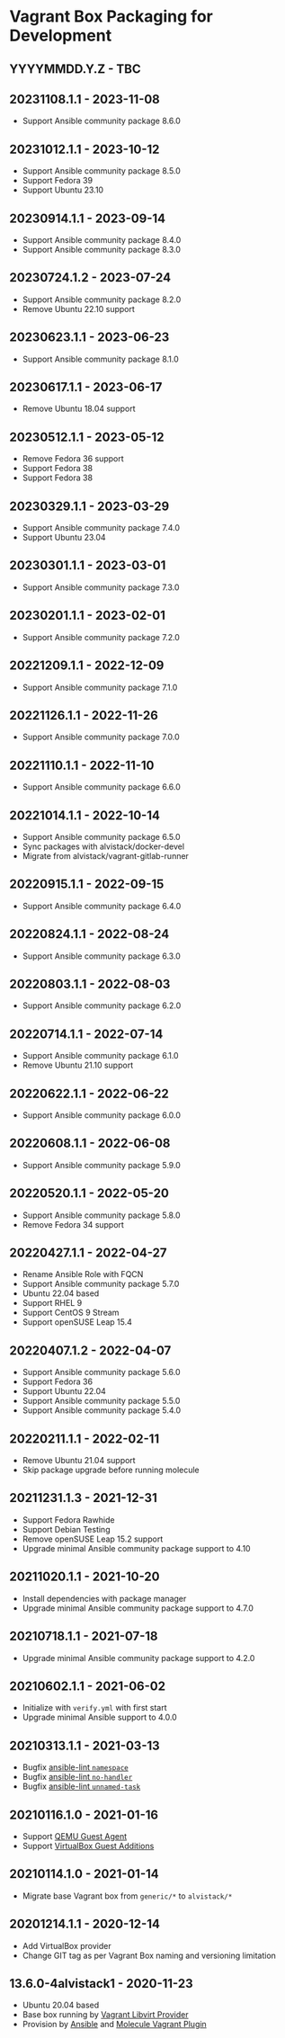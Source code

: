 # Vagrant Box Packaging for Development

## YYYYMMDD.Y.Z - TBC

## 20231108.1.1 - 2023-11-08

-   Support Ansible community package 8.6.0

## 20231012.1.1 - 2023-10-12

-   Support Ansible community package 8.5.0
-   Support Fedora 39
-   Support Ubuntu 23.10

## 20230914.1.1 - 2023-09-14

-   Support Ansible community package 8.4.0
-   Support Ansible community package 8.3.0

## 20230724.1.2 - 2023-07-24

-   Support Ansible community package 8.2.0
-   Remove Ubuntu 22.10 support

## 20230623.1.1 - 2023-06-23

-   Support Ansible community package 8.1.0

## 20230617.1.1 - 2023-06-17

-   Remove Ubuntu 18.04 support

## 20230512.1.1 - 2023-05-12

-   Remove Fedora 36 support
-   Support Fedora 38
-   Support Fedora 38

## 20230329.1.1 - 2023-03-29

-   Support Ansible community package 7.4.0
-   Support Ubuntu 23.04

## 20230301.1.1 - 2023-03-01

-   Support Ansible community package 7.3.0

## 20230201.1.1 - 2023-02-01

-   Support Ansible community package 7.2.0

## 20221209.1.1 - 2022-12-09

-   Support Ansible community package 7.1.0

## 20221126.1.1 - 2022-11-26

-   Support Ansible community package 7.0.0

## 20221110.1.1 - 2022-11-10

-   Support Ansible community package 6.6.0

## 20221014.1.1 - 2022-10-14

-   Support Ansible community package 6.5.0
-   Sync packages with alvistack/docker-devel
-   Migrate from alvistack/vagrant-gitlab-runner

## 20220915.1.1 - 2022-09-15

-   Support Ansible community package 6.4.0

## 20220824.1.1 - 2022-08-24

-   Support Ansible community package 6.3.0

## 20220803.1.1 - 2022-08-03

-   Support Ansible community package 6.2.0

## 20220714.1.1 - 2022-07-14

-   Support Ansible community package 6.1.0
-   Remove Ubuntu 21.10 support

## 20220622.1.1 - 2022-06-22

-   Support Ansible community package 6.0.0

## 20220608.1.1 - 2022-06-08

-   Support Ansible community package 5.9.0

## 20220520.1.1 - 2022-05-20

-   Support Ansible community package 5.8.0
-   Remove Fedora 34 support

## 20220427.1.1 - 2022-04-27

-   Rename Ansible Role with FQCN
-   Support Ansible community package 5.7.0
-   Ubuntu 22.04 based
-   Support RHEL 9
-   Support CentOS 9 Stream
-   Support openSUSE Leap 15.4

## 20220407.1.2 - 2022-04-07

-   Support Ansible community package 5.6.0
-   Support Fedora 36
-   Support Ubuntu 22.04
-   Support Ansible community package 5.5.0
-   Support Ansible community package 5.4.0

## 20220211.1.1 - 2022-02-11

-   Remove Ubuntu 21.04 support
-   Skip package upgrade before running molecule

## 20211231.1.3 - 2021-12-31

-   Support Fedora Rawhide
-   Support Debian Testing
-   Remove openSUSE Leap 15.2 support
-   Upgrade minimal Ansible community package support to 4.10

## 20211020.1.1 - 2021-10-20

-   Install dependencies with package manager
-   Upgrade minimal Ansible community package support to 4.7.0

## 20210718.1.1 - 2021-07-18

-   Upgrade minimal Ansible community package support to 4.2.0

## 20210602.1.1 - 2021-06-02

-   Initialize with `verify.yml` with first start
-   Upgrade minimal Ansible support to 4.0.0

## 20210313.1.1 - 2021-03-13

-   Bugfix [ansible-lint
    `namespace`](https://github.com/ansible-community/ansible-lint/pull/1451)
-   Bugfix [ansible-lint
    `no-handler`](https://github.com/ansible-community/ansible-lint/pull/1402)
-   Bugfix [ansible-lint
    `unnamed-task`](https://github.com/ansible-community/ansible-lint/pull/1413)

## 20210116.1.0 - 2021-01-16

-   Support [QEMU Guest
    Agent](https://wiki.qemu.org/Features/GuestAgent)
-   Support [VirtualBox Guest
    Additions](https://www.virtualbox.org/manual/ch04.html)

## 20210114.1.0 - 2021-01-14

-   Migrate base Vagrant box from `generic/*` to `alvistack/*`

## 20201214.1.1 - 2020-12-14

-   Add VirtualBox provider
-   Change GIT tag as per Vagrant Box naming and versioning limitation

## 13.6.0-4alvistack1 - 2020-11-23

-   Ubuntu 20.04 based
-   Base box running by [Vagrant Libvirt
    Provider](https://github.com/vagrant-libvirt/vagrant-libvirt)
-   Provision by [Ansible](https://www.ansible.com/) and [Molecule
    Vagrant
    Plugin](https://github.com/ansible-community/molecule-vagrant)
